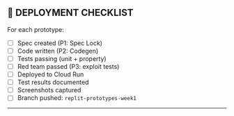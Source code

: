 ## 🚀 DEPLOYMENT CHECKLIST

For each prototype:
- [ ] Spec created (P1: Spec Lock)
- [ ] Code written (P2: Codegen)
- [ ] Tests passing (unit + property)
- [ ] Red team passed (P3: exploit tests)
- [ ] Deployed to Cloud Run
- [ ] Test results documented
- [ ] Screenshots captured
- [ ] Branch pushed: `replit-prototypes-week1`

---

